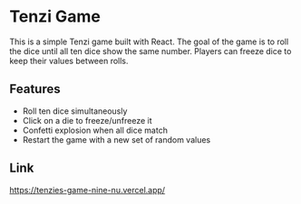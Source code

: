 # Tenzi Game

This is a simple Tenzi game built with React. The goal of the game is to roll the dice until all ten dice show the same number. Players can freeze dice to keep their values between rolls.

## Features

- Roll ten dice simultaneously
- Click on a die to freeze/unfreeze it
- Confetti explosion when all dice match
- Restart the game with a new set of random values
## Link
https://tenzies-game-nine-nu.vercel.app/